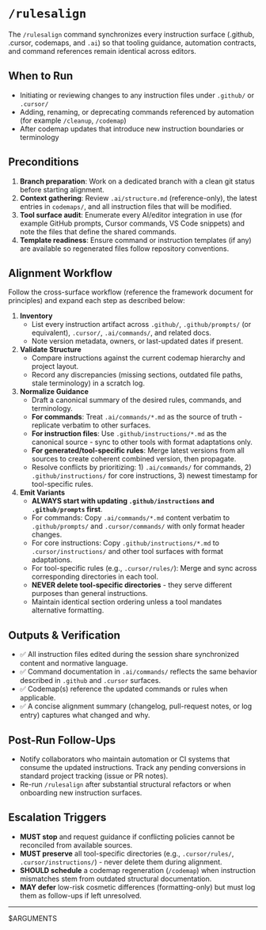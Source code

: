 # `/rulesalign`

The `/rulesalign` command synchronizes every instruction surface (.github, .cursor, codemaps, and `.ai`) so that tooling guidance, automation contracts, and command references remain identical across editors.

## When to Run

- Initiating or reviewing changes to any instruction files under `.github/` or `.cursor/`
- Adding, renaming, or deprecating commands referenced by automation (for example `/cleanup`, `/codemap`)
- After codemap updates that introduce new instruction boundaries or terminology

## Preconditions

1. **Branch preparation**: Work on a dedicated branch with a clean git status before starting alignment.
2. **Context gathering**: Review `.ai/structure.md` (reference-only), the latest entries in `codemaps/`, and all instruction files that will be modified.
3. **Tool surface audit**: Enumerate every AI/editor integration in use (for example GitHub prompts, Cursor commands, VS Code snippets) and note the files that define the shared commands.
4. **Template readiness**: Ensure command or instruction templates (if any) are available so regenerated files follow repository conventions.

## Alignment Workflow

Follow the cross-surface workflow (reference the framework document for principles) and expand each step as described below:

1. **Inventory**
   - List every instruction artifact across `.github/`, `.github/prompts/` (or equivalent), `.cursor/`, `.ai/commands/`, and related docs.
   - Note version metadata, owners, or last-updated dates if present.
2. **Validate Structure**
   - Compare instructions against the current codemap hierarchy and project layout.
   - Record any discrepancies (missing sections, outdated file paths, stale terminology) in a scratch log.
3. **Normalize Guidance**
   - Draft a canonical summary of the desired rules, commands, and terminology.
   - **For commands**: Treat `.ai/commands/*.md` as the source of truth - replicate verbatim to other surfaces.
   - **For instruction files**: Use `.github/instructions/*.md` as the canonical source - sync to other tools with format adaptations only.
   - **For generated/tool-specific rules**: Merge latest versions from all sources to create coherent combined version, then propagate.
   - Resolve conflicts by prioritizing: 1) `.ai/commands/` for commands, 2) `.github/instructions/` for core instructions, 3) newest timestamp for tool-specific rules.
4. **Emit Variants**
   - **ALWAYS start with updating `.github/instructions` and `.github/prompts` first**.
   - For commands: Copy `.ai/commands/*.md` content verbatim to `.github/prompts/` and `.cursor/commands/` with only format header changes.
   - For core instructions: Copy `.github/instructions/*.md` to `.cursor/instructions/` and other tool surfaces with format adaptations.
   - For tool-specific rules (e.g., `.cursor/rules/`): Merge and sync across corresponding directories in each tool.
   - **NEVER delete tool-specific directories** - they serve different purposes than general instructions.
   - Maintain identical section ordering unless a tool mandates alternative formatting.

## Outputs & Verification

- ✅ All instruction files edited during the session share synchronized content and normative language.
- ✅ Command documentation in `.ai/commands/` reflects the same behavior described in `.github` and `.cursor` surfaces.
- ✅ Codemap(s) reference the updated commands or rules when applicable.
- ✅ A concise alignment summary (changelog, pull-request notes, or log entry) captures what changed and why.

## Post-Run Follow-Ups

- Notify collaborators who maintain automation or CI systems that consume the updated instructions. Track any pending conversions in standard project tracking (issue or PR notes).
- Re-run `/rulesalign` after substantial structural refactors or when onboarding new instruction surfaces.

## Escalation Triggers

- **MUST stop** and request guidance if conflicting policies cannot be reconciled from available sources.
- **MUST preserve** all tool-specific directories (e.g., `.cursor/rules/`, `.cursor/instructions/`) - never delete them during alignment.
- **SHOULD schedule** a codemap regeneration (`/codemap`) when instruction mismatches stem from outdated structural documentation.
- **MAY defer** low-risk cosmetic differences (formatting-only) but must log them as follow-ups if left unresolved.

---------------

$ARGUMENTS
